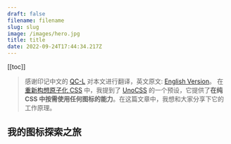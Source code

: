 ```yaml
---
draft: false
filename: filename
slug: slug
image: /images/hero.jpg
title: title
date: 2022-09-24T17:44:34.217Z
---
```


[[toc]]

> 感谢印记中文的 [QC-L](https://github.com/QC-L) 对本文进行翻译，英文原文: [English Version](/posts/icons-in-pure-css)。
在 [重新构想原子化 CSS](/posts/reimagine-atomic-css#pure-css-icons) 中，我提到了 [UnoCSS](https://github.com/antfu/unocss) 的一个预设，它提供了**在纯 CSS 中按需使用任何图标的能力**。在这篇文章中，我想和大家分享下它的工作原理。

## 我的图标探索之旅
